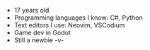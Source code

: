 - 17 years old
- Programming languages I know: C#, Python
- Text editors I use: Neovim, VSCodium
- Game dev in Godot
- Still a newbie -v-
